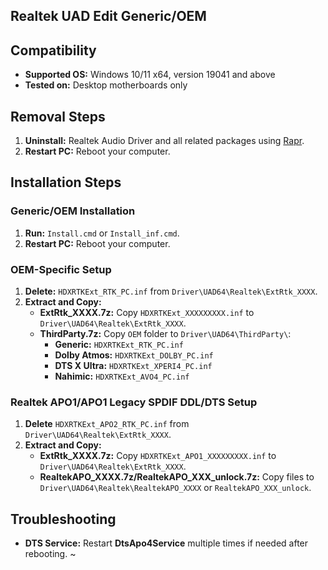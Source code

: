 ## Realtek UAD Edit Generic/OEM

## Compatibility
- **Supported OS:** Windows 10/11 x64, version 19041 and above
- **Tested on:** Desktop motherboards only

## Removal Steps
1. **Uninstall:** Realtek Audio Driver and all related packages using [Rapr][DriverStoreExplorer].
2. **Restart PC:** Reboot your computer.

## Installation Steps

### Generic/OEM Installation
1. **Run:** `Install.cmd` or `Install_inf.cmd`.
2. **Restart PC:** Reboot your computer.

### OEM-Specific Setup
1. **Delete:** `HDXRTKExt_RTK_PC.inf` from `Driver\UAD64\Realtek\ExtRtk_XXXX`.
2. **Extract and Copy:**
   - **ExtRtk_XXXX.7z:** Copy `HDXRTKExt_XXXXXXXXX.inf` to `Driver\UAD64\Realtek\ExtRtk_XXXX`.
   - **ThirdParty.7z:** Copy `OEM` folder to `Driver\UAD64\ThirdParty\`:
     - **Generic:** `HDXRTKExt_RTK_PC.inf`
     - **Dolby Atmos:** `HDXRTKExt_DOLBY_PC.inf`
     - **DTS X Ultra:** `HDXRTKExt_XPERI4_PC.inf`
     - **Nahimic:** `HDXRTKExt_AVO4_PC.inf`

### Realtek APO1/APO1 Legacy SPDIF DDL/DTS Setup
1. **Delete** `HDXRTKExt_APO2_RTK_PC.inf` from `Driver\UAD64\Realtek\ExtRtk_XXXX`.
2. **Extract and Copy:**
   - **ExtRtk_XXXX.7z:** Copy `HDXRTKExt_APO1_XXXXXXXXX.inf` to `Driver\UAD64\Realtek\ExtRtk_XXXX`.
   - **RealtekAPO_XXXX.7z/RealtekAPO_XXX_unlock.7z:** Copy files to `Driver\UAD64\Realtek\RealtekAPO_XXXX` or `RealtekAPO_XXX_unlock`.

## Troubleshooting
- **DTS Service:** Restart **DtsApo4Service** multiple times if needed after rebooting. ~

[DriverStoreExplorer]: https://github.com/lostindark/DriverStoreExplorer

